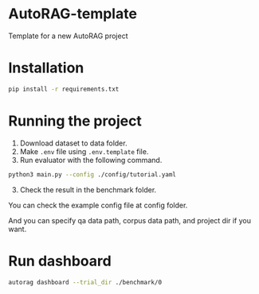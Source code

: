 # AutoRAG-template
Template for a new AutoRAG project


# Installation

```bash
pip install -r requirements.txt
```

# Running the project

1. Download dataset to data folder.
2. Make `.env` file using `.env.template` file.
3. Run evaluator with the following command.
```bash
python3 main.py --config ./config/tutorial.yaml
```
3. Check the result in the benchmark folder.

You can check the example config file at config folder.

And you can specify qa data path, corpus data path, and project dir if you want.


# Run dashboard

```bash
autorag dashboard --trial_dir ./benchmark/0
```

